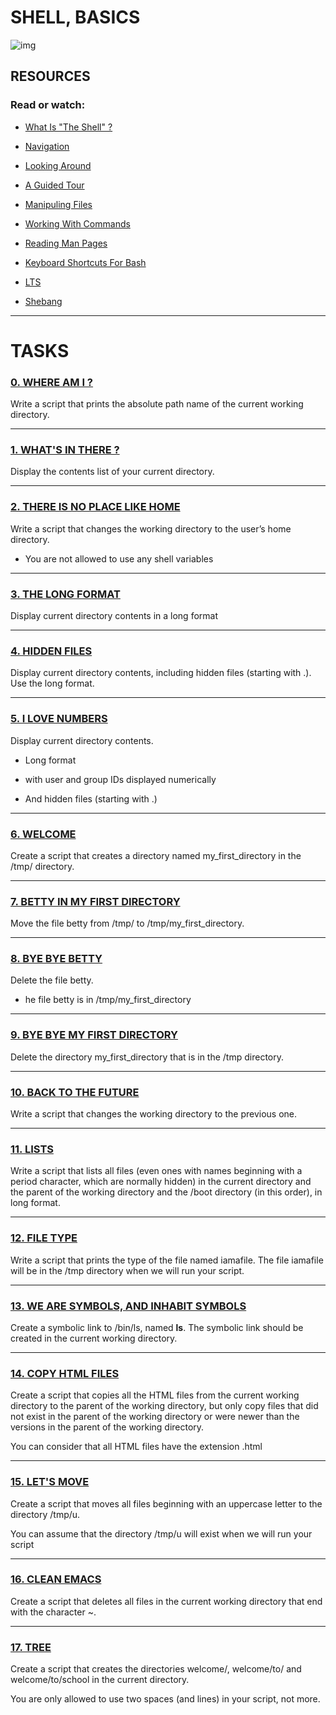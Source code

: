 # SHELL, BASICS

![img](https://s3.amazonaws.com/intranet-projects-files/holbertonschool-sysadmin_devops/205/image.jpg)


## RESOURCES

### Read or watch: 

- [What Is "The Shell" ?](https://intranet.hbtn.io/rltoken/aygkrwOyI_yLtXHF1Yj0QQ)

- [Navigation](https://intranet.hbtn.io/rltoken/fMDkg3TKjANJSPTROMQSpA)

- [Looking Around](https://intranet.hbtn.io/rltoken/isPTWCOgTjeLaonZg8Rl5g)

- [A Guided Tour](https://intranet.hbtn.io/rltoken/GznRkhU3QTWAWwDeZ-k9Pw)

- [Manipuling Files](https://intranet.hbtn.io/rltoken/GA2UvOhDOjwa-NtbazvlCQ)

- [Working With Commands](https://intranet.hbtn.io/rltoken/ylGnKaanTSp3jIpXme9krg)

- [Reading Man Pages](https://intranet.hbtn.io/rltoken/52aXMywgSkXV07rFrX8eWw)

- [Keyboard Shortcuts For Bash](https://intranet.hbtn.io/rltoken/XXe2AD3TVWvNFwSP5_-YWQ)

- [LTS](https://wiki.ubuntu.com/LTS)

- [Shebang](https://intranet.hbtn.io/rltoken/_pJ5Fl2TaZVzW3jJy_mwKA)

------------------------
# TASKS


### [0. WHERE AM I ?](https://github.com/MathieuMorel62/holbertonschool-shell/blob/master/basics/0-current_working_directory)

Write a script that prints the absolute path name of the current working directory.

--------------------

### [1. WHAT'S IN THERE ?](https://github.com/MathieuMorel62/holbertonschool-shell/blob/master/basics/1-listit)

Display the contents list of your current directory.

------------------------

### [2. THERE IS NO PLACE LIKE HOME](https://github.com/MathieuMorel62/holbertonschool-shell/blob/master/basics/2-bring_me_home)

Write a script that changes the working directory to the user’s home directory.

  - You are not allowed to use any shell variables

-------------------------

### [3. THE LONG FORMAT](https://github.com/MathieuMorel62/holbertonschool-shell/blob/master/basics/3-listfiles)

Display current directory contents in a long format

-------------------------

### [4. HIDDEN FILES](https://github.com/MathieuMorel62/holbertonschool-shell/blob/master/basics/4-listmorefiles)

Display current directory contents, including hidden files (starting with .). Use the long format.

--------------------------

### [5. I LOVE NUMBERS](https://github.com/MathieuMorel62/holbertonschool-shell/blob/master/basics/5-listfilesdigitonly)

Display current directory contents.
  
  - Long format

  - with user and group IDs displayed numerically

  - And hidden files (starting with .)

-------------------------

### [6. WELCOME](https://github.com/MathieuMorel62/holbertonschool-shell/blob/master/basics/6-firstdirectory)

Create a script that creates a directory named my_first_directory in the /tmp/ directory.

---------------------

### [7. BETTY IN MY FIRST DIRECTORY](https://github.com/MathieuMorel62/holbertonschool-shell/blob/master/basics/7-movethatfile)

Move the file betty from /tmp/ to /tmp/my_first_directory.

-------------------------

### [8. BYE BYE BETTY](https://github.com/MathieuMorel62/holbertonschool-shell/blob/master/basics/8-firstdelete)

Delete the file betty.

  - he file betty is in /tmp/my_first_directory

-------------------------

### [9. BYE BYE MY FIRST DIRECTORY](https://github.com/MathieuMorel62/holbertonschool-shell/blob/master/basics/9-firstdirdeletion)

Delete the directory my_first_directory that is in the /tmp directory.

-------------------------

### [10. BACK TO THE FUTURE](https://github.com/MathieuMorel62/holbertonschool-shell/blob/master/basics/10-back)

Write a script that changes the working directory to the previous one.

-----------------------------

### [11. LISTS](https://github.com/MathieuMorel62/holbertonschool-shell/blob/master/basics/11-lists)

Write a script that lists all files (even ones with names beginning with a period character, which are normally hidden) in the current directory and the parent of the working directory and the /boot directory (in this order), in long format.

---------------------------

### [12. FILE TYPE](https://github.com/MathieuMorel62/holbertonschool-shell/blob/master/basics/12-file_type)

Write a script that prints the type of the file named iamafile. The file iamafile will be in the /tmp directory when we will run your script.

-------------------------------

### [13. WE ARE SYMBOLS, AND INHABIT SYMBOLS](https://github.com/MathieuMorel62/holbertonschool-shell/blob/master/basics/13-symbolic_link)

Create a symbolic link to /bin/ls, named __ls__. The symbolic link should be created in the current working directory.

-------------------------

### [14. COPY HTML FILES](https://github.com/MathieuMorel62/holbertonschool-shell/blob/master/basics/14-copy_html)

Create a script that copies all the HTML files from the current working directory to the parent of the working directory, but only copy files that did not exist in the parent of the working directory or were newer than the versions in the parent of the working directory.

You can consider that all HTML files have the extension .html

--------------------

### [15. LET'S MOVE](https://github.com/MathieuMorel62/holbertonschool-shell/blob/master/basics/15-lets_move)

Create a script that moves all files beginning with an uppercase letter to the directory /tmp/u.

You can assume that the directory /tmp/u will exist when we will run your script

---------------------

### [16. CLEAN EMACS](https://github.com/MathieuMorel62/holbertonschool-shell/blob/master/basics/16-clean_emacs)

Create a script that deletes all files in the current working directory that end with the character ~.

--------------------

### [17. TREE](https://github.com/MathieuMorel62/holbertonschool-shell/blob/master/basics/17-tree)

Create a script that creates the directories welcome/, welcome/to/ and welcome/to/school in the current directory.

You are only allowed to use two spaces (and lines) in your script, not more.

